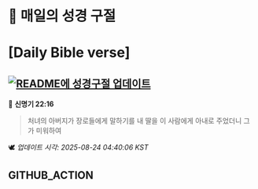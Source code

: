 # 🙏 매일의 성경 구절
# [Daily Bible verse]
## [![README에 성경구절 업데이트](https://github.com/DONGSUKA/first_test/actions/workflows/update-readme-bible.yml/badge.svg)](https://github.com/DONGSUKA/first_test/actions/workflows/update-readme-bible.yml)
<!-- START_BIBLE_VERSE -->
📖 **신명기 22:16**
> 처녀의 아버지가 장로들에게 말하기를 내 딸을 이 사람에게 아내로 주었더니 그가 미워하여

🕊️ _업데이트 시각: 2025-08-24 04:40:06 KST_
  <!-- END_BIBLE_VERSE -->
## GITHUB_ACTION
